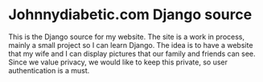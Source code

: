 Johnnydiabetic.com Django source
====================

This is the Django source for my website. The site is a work in process, mainly a small project so I can learn Django.
The idea is to have a website that my wife and I can display pictures that our family and friends can see. Since we value privacy, we would
like to keep this private, so user authentication is a must.

